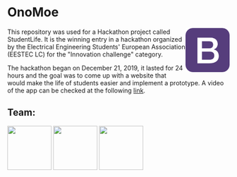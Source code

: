 OnoMoe
============
<img align="right" width="100" height="100" src="https://raw.githubusercontent.com/fpoljcic/OnoMoe/master/StudentLife/StudentLife/wwwroot/img/apple-touch-icon.png">

This repository was used for a Hackathon project called StudentLife.
It is the winning entry in a hackathon organized by the Electrical Engineering Students' European Association (EESTEC LC) for the "Innovation challenge" category. 

The hackathon began on December 21, 2019, it lasted for 24 hours and the goal was to come up with a website that would make the life of students easier and implement a prototype. A video of the app can be checked at the following [link](https://drive.google.com/file/d/1a7ta8ld5K6hlEtCvRrOf_cpGe86inVM6/view?usp=sharing).

## Team:

<a href="https://github.com/fpoljcic" target="_blank"><img width="100px" height="100px" src="https://github.com/fpoljcic.png"></a>
<a href="https://github.com/silegrb" target="_blank"><img width="100px" height="100px" src="https://github.com/silegrb.png"></a>
<a href="https://github.com/msinanovic2" target="_blank"><img width="100px" height="100px" src="https://github.com/msinanovic2.png"></a>
